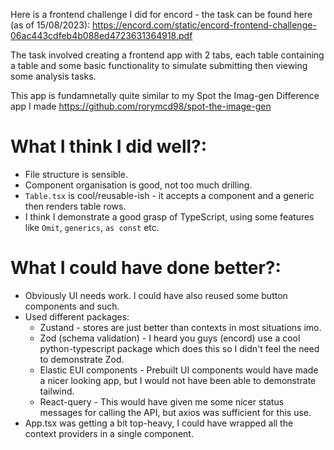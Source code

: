 Here is a frontend challenge I did for encord - the task can be found here (as of 15/08/2023): https://encord.com/static/encord-frontend-challenge-06ac443cdfeb4b088ed4723631364918.pdf

The task involved creating a frontend app with 2 tabs, each table containing a table and some basic functionality to simulate submitting then viewing some analysis tasks.

This app is fundamnetally quite similar to my Spot the Imag-gen Difference app I made https://github.com/rorymcd98/spot-the-image-gen

# What I think I did well?:
* File structure is sensible.
* Component organisation is good, not too much drilling.
* `Table.tsx` is cool/reusable-ish - it accepts a component and a generic then renders table rows.
* I think I demonstrate a good grasp of TypeScript, using some features like `Omit`, `generics`, `as const` etc.

# What I could have done better?:
* Obviously UI needs work. I could have also reused some button components and such.
* Used different packages:
    * Zustand - stores are just better than contexts in most situations imo.
    * Zod (schema validation) - I heard you guys (encord) use a cool python-typescript package which does this so I didn't feel the need to demonstrate Zod.
    * Elastic EUI components - Prebuilt UI components would have made a nicer looking app, but I would not have been able to demonstrate tailwind.
    * React-query - This would have given me some nicer status messages for calling the API, but axios was sufficient for this use.
* App.tsx was getting a bit top-heavy, I could have wrapped all the context providers in a single component.

